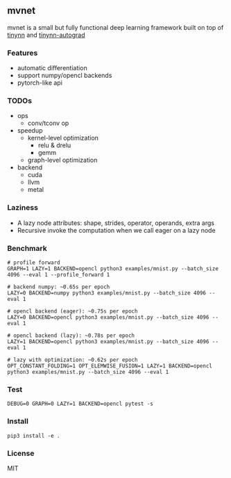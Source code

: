 ## mvnet

mvnet is a small but fully functional deep learning framework built on top of [tinynn](https://github.com/borgwang/tinynn) and [tinynn-autograd](https://github.com/borgwang/tinynn-autograd)

### Features
- automatic differentiation
- support numpy/opencl backends
- pytorch-like api

### TODOs
- ops
  - conv/tconv op
- speedup
  - kernel-level optimization
    - relu & drelu
    - gemm
  - graph-level optimization
- backend
  - cuda
  - llvm
  - metal

### Laziness
- A lazy node attributes: shape, strides, operator, operands, extra args
- Recursive invoke the computation when we call eager on a lazy node

### Benchmark
```
# profile forward
GRAPH=1 LAZY=1 BACKEND=opencl python3 examples/mnist.py --batch_size 4096 --eval 1 --profile_forward 1
```
```
# backend numpy: ~0.65s per epoch
LAZY=0 BACKEND=numpy python3 examples/mnist.py --batch_size 4096 --eval 1

# opencl backend (eager): ~0.75s per epoch
LAZY=0 BACKEND=opencl python3 examples/mnist.py --batch_size 4096 --eval 1

# opencl backend (lazy): ~0.78s per epoch
LAZY=1 BACKEND=opencl python3 examples/mnist.py --batch_size 4096 --eval 1

# lazy with optimization: ~0.62s per epoch
OPT_CONSTANT_FOLDING=1 OPT_ELEMWISE_FUSION=1 LAZY=1 BACKEND=opencl python3 examples/mnist.py --batch_size 4096 --eval 1
```

### Test
```
DEBUG=0 GRAPH=0 LAZY=1 BACKEND=opencl pytest -s
```

### Install

```
pip3 install -e .
```

### License

MIT
